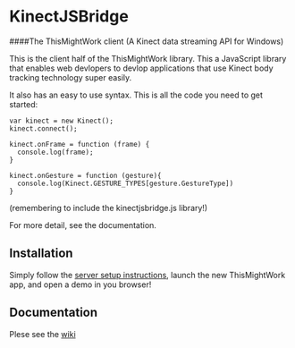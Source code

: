 # KinectJSBridge
####The ThisMightWork client (A Kinect data streaming API for Windows)


This is the client half of the ThisMightWork library. This a JavaScript library that enables web devlopers to devlop applications that use Kinect body tracking technology super easily.

It also has an easy to use syntax. This is all the code you need to get started:

```
var kinect = new Kinect();
kinect.connect();

kinect.onFrame = function (frame) {
  console.log(frame);
}	

kinect.onGesture = function (gesture){
  console.log(Kinect.GESTURE_TYPES[gesture.GestureType])
}
```
(remembering to include the kinectjsbridge.js library!)

For more detail, see the documentation.

## Installation
Simply follow the [server setup instructions](https://github.com/2BoysAndHats/ThisMightWork/blob/master/README.md), launch the new ThisMightWork app, and open a demo in you browser!

## Documentation
Plese see the [wiki](https://github.com/2BoysAndHats/KinectJSBridge/wiki)

